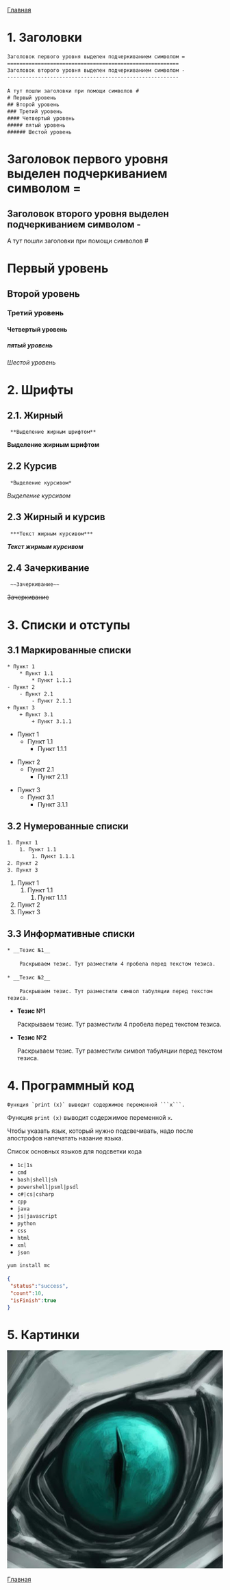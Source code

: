 [Главная][1]

# 1. Заголовки

```
Заголовок первого уровня выделен подчеркиванием символом =
========================================================
Заголовок второго уровня выделен подчеркиванием символом -
--------------------------------------------------------

А тут пошли заголовки при помощи символов #
# Первый уровень
## Второй уровень
### Третий уровень
#### Четвертый уровень
##### пятый уровень
###### Шестой уровень
```

Заголовок первого уровня выделен подчеркиванием символом =
========================================================
Заголовок второго уровня выделен подчеркиванием символом -
--------------------------------------------------------

А тут пошли заголовки при помощи символов #
# Первый уровень
## Второй уровень
### Третий уровень
#### Четвертый уровень
##### пятый уровень
###### Шестой уровень

# 2. Шрифты

## 2.1. Жирный

```
 **Выделение жирным шрифтом**
```

 **Выделение жирным шрифтом**

## 2.2 Курсив

```
 *Выделение курсивом*
```

 *Выделение курсивом*

## 2.3 Жирный и курсив

```
 ***Текст жирным курсивом***
```

***Текст жирным курсивом***

## 2.4 Зачеркивание

```
 ~~Зачеркивание~~
```

~~Зачеркивание~~

# 3. Списки и отступы

## 3.1 Маркированные списки

```
* Пункт 1
    * Пункт 1.1
        * Пункт 1.1.1
- Пункт 2
    - Пункт 2.1
        - Пункт 2.1.1
+ Пункт 3
    + Пункт 3.1
        + Пункт 3.1.1
```

* Пункт 1
    * Пункт 1.1
        * Пункт 1.1.1
- Пункт 2
    - Пункт 2.1
        - Пункт 2.1.1
+ Пункт 3
    + Пункт 3.1
        + Пункт 3.1.1

## 3.2 Нумерованные списки

```
1. Пункт 1
    1. Пункт 1.1
        1. Пункт 1.1.1
2. Пункт 2
3. Пункт 3
```

1. Пункт 1
    1. Пункт 1.1
        1. Пункт 1.1.1
2. Пункт 2
3. Пункт 3

## 3.3 Информативные списки

```
* __Тезис №1__

    Раскрываем тезис. Тут разместили 4 пробела перед текстом тезиса.

* __Тезис №2__

    Раскрываем тезис. Тут разместили символ табуляции перед текстом тезиса.
```

* __Тезис №1__

    Раскрываем тезис. Тут разместили 4 пробела перед текстом тезиса.

* __Тезис №2__

    Раскрываем тезис. Тут разместили символ табуляции перед текстом тезиса.

# 4. Программный код

```
Функция `print (x)` выводит содержимое переменной ```x```.
```

Функция `print (x)` выводит содержимое переменной ```x```.

Чтобы указать язык, который нужно подсвечивать, надо после апострофов напечатать назание языка.

Список основных языков для подсветки кода

* `1c|1s`
* `cmd`
* `bash|shell|sh`
* `powershell|psml|psdl`
* `c#|cs|csharp`
* `cpp`
* `java`
* `js|javascript`
* `python`
* `css`
* `html`
* `xml`
* `json`

```cmd
yum install mc
```

```json
{
 "status":"success",
 "count":10,
 "isFinish":true
}
```

# 5. Картинки

![pic1](img/photo.jpg)


[Главная][1]

[1]: /knowledge-base/
